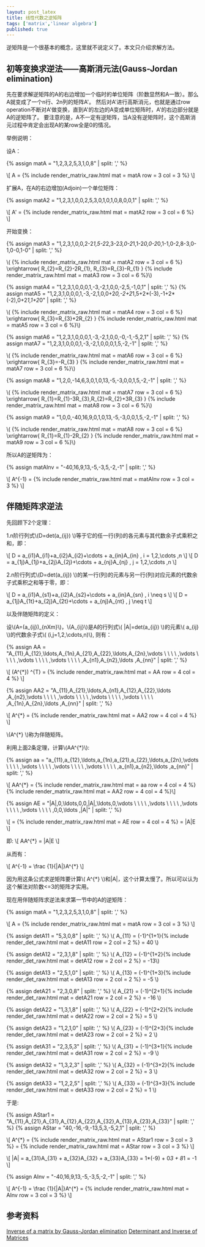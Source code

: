 ```yaml
---
layout: post_latex
title: 线性代数之逆矩阵
tags: ['matrix','linear algebra']
published: true
---
```



逆矩阵是一个很基本的概念，这里就不说定义了。本文只介绍求解方法。

## 初等变换求逆法——高斯消元法(Gauss-Jordan elimination)

先在要求解逆矩阵的A的右边增加一个临时的单位矩阵（阶数显然和A一致）。那么A就变成了一个n行、2n列的矩阵A'。
然后对A'进行高斯消元，也就是通过row operation不断对A'做变换，直到A'的左边的A变成单位矩阵时，A'的右边部分就是A的逆矩阵了。
要注意的是，A不一定有逆矩阵，当A没有逆矩阵时，这个高斯消元过程中肯定会出现A的某row全是0的情况。

<!--more-->

举例说明：

设A：


{% assign matA = "1,2,3,2,5,3,1,0,8" | split: ',' %}

\\[ A = {% include render_matrix_raw.html mat = matA row = 3 col = 3 %} \\]

扩展A，在A的右边增加(Adjoin)一个单位矩阵：

{% assign matA2 = "1,2,3,1,0,0,2,5,3,0,1,0,1,0,8,0,0,1" | split: ',' %}

\\[ A' = {% include render_matrix_raw.html mat = matA2 row = 3 col = 6 %} \\]

开始变换：

{% assign matA3 = "1,2,3,1,0,0,2-2*1,5-2*2,3-2*3,0-2*1,1-2*0,0-2*0,1-1,0-2,8-3,0-1,0-0,1-0" | split: ',' %}

\\( {% include render_matrix_raw.html mat = matA2 row = 3 col = 6 %} \\xrightarrow\{ R\_\{2\}=R\_\{2\}-2R\_\{1\}, R\_\{3\}=R\_\{3\}-R\_\{1\} \}  {% include render_matrix_raw.html mat = matA3 row = 3 col = 6 %}\\)

{% assign matA4 = "1,2,3,1,0,0,0,1,-3,-2,1,0,0,-2,5,-1,0,1" | split: ',' %}
{% assign matA5 = "1,2,3,1,0,0,0,1,-3,-2,1,0,0+2*0,-2+2*1,5+2*(-3),-1+2*(-2),0+2*1,1+2*0" | split: ',' %}


\\( {% include render_matrix_raw.html mat = matA4 row = 3 col = 6 %} \\xrightarrow\{ R\_\{3\}=R\_\{3\}+2R\_\{2\} \}  {% include render_matrix_raw.html mat = matA5 row = 3 col = 6 %}\\)


{% assign matA6 = "1,2,3,1,0,0,0,1,-3,-2,1,0,0,-0,-1,-5,2,1" | split: ',' %}
{% assign matA7 = "1,2,3,1,0,0,0,1,-3,-2,1,0,0,0,1,5,-2,-1" | split: ',' %}


\\( {% include render_matrix_raw.html mat = matA6 row = 3 col = 6 %} \\xrightarrow\{ R\_\{3\}=-R\_\{3\} \}  {% include render_matrix_raw.html mat = matA7 row = 3 col = 6 %}\\)

{% assign matA8 = "1,2,0,-14,6,3,0,1,0,13,-5,-3,0,0,1,5,-2,-1" | split: ',' %}


\\( {% include render_matrix_raw.html mat = matA7 row = 3 col = 6 %} \\xrightarrow\{ R\_\{1\}=R\_\{1\}-3R\_\{3\},R\_\{2\}=R\_\{2\}+3R\_\{3\} \}  {% include render_matrix_raw.html mat = matA8 row = 3 col = 6 %}\\)

{% assign matA9 = "1,0,0,-40,16,9,0,1,0,13,-5,-3,0,0,1,5,-2,-1" | split: ',' %}


\\( {% include render_matrix_raw.html mat = matA8 row = 3 col = 6 %} \\xrightarrow\{ R\_\{1\}=R\_\{1\}-2R\_\{2\} \}  {% include render_matrix_raw.html mat = matA9 row = 3 col = 6 %}\\)


所以A的逆矩阵为：

{% assign matAInv = "-40,16,9,13,-5,-3,5,-2,-1" | split: ',' %}

\\[  A\^\{-1\} = {% include render_matrix_raw.html mat = matAInv row = 3 col = 3 %} \\]


## 伴随矩阵求逆法

先回顾下2个定理：

1.n阶行列式\\(D=det(a\_\{ij\}) \\)等于它的任一行(列)的各元素与其代数余子式乘积之和，即：

\\[ D = a\_\{i1\}A\_\{i1\}+a\_\{i2\}A\_\{i2\}+\\cdots + a\_\{in\}A\_\{in\} , i = 1,2,\\cdots ,n \\]
\\[ D = a\_\{1j\}A\_\{1j\}+a\_\{2j\}A\_\{2j\}+\\cdots + a\_\{nj\}A\_\{nj\} , j = 1,2,\\cdots ,n \\]

2.n阶行列式\\(D=det(a\_\{ij\}) \\)的某一行(列)的元素与另一行(列)对应元素的代数余子式乘积之和等于零，即：

\\[ D = a\_\{i1\}A\_\{s1\}+a\_\{i2\}A\_\{s2\}+\\cdots + a\_\{in\}A\_\{sn\} , i \\neq s \\]
\\[ D = a\_\{1j\}A\_\{1t\}+a\_\{2j\}A\_\{2t\}+\\cdots + a\_\{nj\}A\_\{nt\} , j \\neq t \\]

以及伴随矩阵的定义：

设\\(A=(a\_\{ij\})\_\{nXm\}\\)，\\(A\_\{ij\}\\)是A的行列式\\( |A|=det(a\_\{ij\}) \\)的元素\\( a\_\{ij\} \\)的代数余子式\\( (i,j=1,2,\\cdots,n)\\), 则有：

{% assign AA = "A\_\{11\},A\_\{12\},\\ldots,A\_\{1n\},A\_\{21\},A\_\{22\},\\ldots,A\_\{2n\},\\vdots \ \ \ \ ,\\vdots \ \ \ \ ,\\vdots \ \ \ \ ,\\vdots \ \ \ \ ,A\_\{n1\},A\_\{n2\},\\ldots ,A\_\{nn\}" | split: ',' %}

\\[ (A\^\{*\}) \^\{T\} = {% include render_matrix_raw.html mat = AA row = 4 col = 4 %}  \\]

{% assign AA2 = "A\_\{11\},A\_\{21\},\\ldots,A\_\{n1\},A\_\{12\},A\_\{22\},\\ldots ,A\_\{n2\},\\vdots \ \ \ \ ,\\vdots  \ \ \ \ ,\\vdots \ \ \ \ ,\\vdots \ \ \ \ ,A\_\{1n\},A\_\{2n\},\\ldots ,A\_\{nn\}" | split: ',' %}

\\[ A\^\{*\} = {% include render_matrix_raw.html mat = AA2 row = 4 col = 4 %}  \\]

\\(A\^\{*\} \\)称为伴随矩阵。

利用上面2条定理，计算\\(AA\^\{*\}\\):


{% assign aa = "a\_\{11\},a\_\{12\},\\ldots,a\_\{1n\},a\_\{21\},a\_\{22\},\\ldots,a\_\{2n\},\\vdots \ \ \ \ ,\\vdots \ \ \ \ ,\\vdots \ \ \ \ ,\\vdots \ \ \ \ ,a\_\{n1\},a\_\{n2\},\\ldots ,a\_\{nn\}" | split: ',' %}


\\[ AA\^\{*\} = {% include render_matrix_raw.html mat = aa row = 4 col = 4 %}{% include render_matrix_raw.html mat = AA2 row = 4 col = 4 %}\\]

{% assign AE = "|A|,0,\\ldots,0,0,|A|,\\ldots,0,\\vdots \ \ \ \ ,\\vdots \ \ \ \ ,\\vdots \ \ \ \ ,\\vdots \ \ \ \ ,0,0,\\ldots ,|A|" | split: ',' %}

\\[  = {% include render_matrix_raw.html mat = AE row = 4 col = 4 %}  = |A|E \\]

即:
\\[ AA\^\{*\}  = |A|E \\]

从而有：

\\[ A\^\{-1\}  = \\frac \{1\}\{|A|\}A\^\{*\} \\]


因为用这条公式求逆矩阵要计算\\( A\^\{*\}  \\)和|A|，这个计算太慢了。所以可以认为这个解法对阶数<=3的矩阵才实用。

现在用伴随矩阵求逆法来求第一节中的A的逆矩阵：


{% assign matA = "1,2,3,2,5,3,1,0,8" | split: ',' %}

\\[ A = {% include render_matrix_raw.html mat = matA row = 3 col = 3 %} \\]

{% assign detA11 = "5,3,0,8" | split: ',' %}
\\( A\_\{11\} = (-1)\^\{1+1\}{% include render_det_raw.html mat = detA11 row = 2 col = 2 %} = 40 \\)

{% assign detA12 = "2,3,1,8" | split: ',' %}
\\( A\_\{12\} = (-1)\^\{1+2\}{% include render_det_raw.html mat = detA12 row = 2 col = 2 %} = -13\\)

{% assign detA13 = "2,5,1,0" | split: ',' %}
\\( A\_\{13\} = (-1)\^\{1+3\}{% include render_det_raw.html mat = detA13 row = 2 col = 2 %} = -5 \\)

{% assign detA21 = "2,3,0,8" | split: ',' %}
\\( A\_\{21\} = (-1)\^\{2+1\}{% include render_det_raw.html mat = detA21 row = 2 col = 2 %} = -16 \\)

{% assign detA22 = "1,3,1,8" | split: ',' %}
\\( A\_\{22\} = (-1)\^\{2+2\}{% include render_det_raw.html mat = detA22 row = 2 col = 2 %} = 5  \\)

{% assign detA23 = "1,2,1,0" | split: ',' %}
\\( A\_\{23\} = (-1)\^\{2+3\}{% include render_det_raw.html mat = detA23 row = 2 col = 2 %} = 2  \\)

{% assign detA31 = "2,3,5,3" | split: ',' %}
\\( A\_\{31\} = (-1)\^\{3+1\}{% include render_det_raw.html mat = detA31 row = 2 col = 2 %} = -9  \\)

{% assign detA32 = "1,3,2,3" | split: ',' %}
\\( A\_\{32\} = (-1)\^\{3+2\}{% include render_det_raw.html mat = detA32 row = 2 col = 2 %} = 3  \\)

{% assign detA33 = "1,2,2,5" | split: ',' %}
\\( A\_\{33\} = (-1)\^\{3+3\}{% include render_det_raw.html mat = detA33 row = 2 col = 2 %} = 1  \\)

于是:

{% assign AStar1 = "A\_\{11\},A\_\{21\},A\_\{31\},A\_\{12\},A\_\{22\},A\_\{32\},A\_\{13\},A\_\{23\},A\_\{33\}" | split: ',' %}
{% assign AStar = "40,-16,-9,-13,5,3,-5,2,1" | split: ',' %}

\\[ A\^\{*\} = {% include render_matrix_raw.html mat = AStar1 row = 3 col = 3 %} = {% include render_matrix_raw.html mat = AStar row = 3 col = 3 %} \\]

\\[ |A| =  a\_\{31\}A\_\{31\} + a\_\{32\}A\_\{32\} + a\_\{33\}A\_\{33\} = 1*(-9) + 0*3 + 8*1 = -1 \\]

{% assign AInv = "-40,16,9,13,-5,-3,5,-2,-1" | split: ',' %}

\\[ A\^\{-1\}  = \\frac \{1\}\{|A|\}A\^\{*\} = {% include render_matrix_raw.html mat = AInv row = 3 col = 3 %}   \\]

## 参考资料

[Inverse of a matrix by Gauss-Jordan elimination](http://www.mathportal.org/linear-algebra/matrices/gauss-jordan.php)
[Determinant and Inverse of Matrices](http://www.sosmath.com/matrix/inverse/inverse.html)